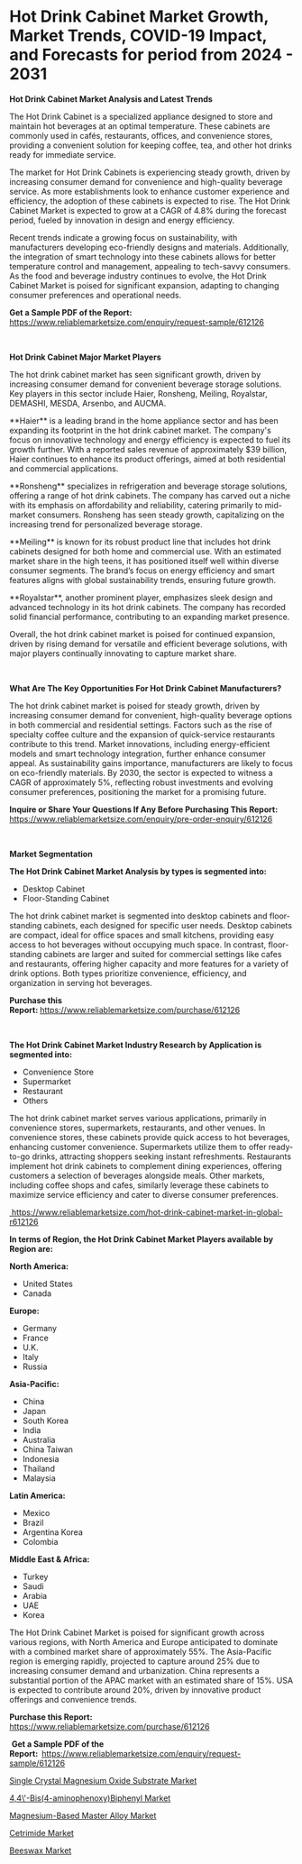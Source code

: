<p><h1>Hot Drink Cabinet Market Growth, Market Trends, COVID-19 Impact, and Forecasts for period from 2024 - 2031</h1></p><p><strong>Hot Drink Cabinet Market Analysis and Latest Trends</strong></p>
<p><p>The Hot Drink Cabinet is a specialized appliance designed to store and maintain hot beverages at an optimal temperature. These cabinets are commonly used in cafés, restaurants, offices, and convenience stores, providing a convenient solution for keeping coffee, tea, and other hot drinks ready for immediate service. </p><p>The market for Hot Drink Cabinets is experiencing steady growth, driven by increasing consumer demand for convenience and high-quality beverage service. As more establishments look to enhance customer experience and efficiency, the adoption of these cabinets is expected to rise. The Hot Drink Cabinet Market is expected to grow at a CAGR of 4.8% during the forecast period, fueled by innovation in design and energy efficiency.</p><p>Recent trends indicate a growing focus on sustainability, with manufacturers developing eco-friendly designs and materials. Additionally, the integration of smart technology into these cabinets allows for better temperature control and management, appealing to tech-savvy consumers. As the food and beverage industry continues to evolve, the Hot Drink Cabinet Market is poised for significant expansion, adapting to changing consumer preferences and operational needs.</p></p>
<p><strong>Get a Sample PDF of the Report:&nbsp;</strong> <a href="https://www.reliablemarketsize.com/enquiry/request-sample/612126?utm_campaign=1175&utm_medium=2&utm_source=Github&utm_content=ia&utm_term=03102024&utm_id=hot-drink-cabinet">https://www.reliablemarketsize.com/enquiry/request-sample/612126</a></p>
<p>&nbsp;</p>
<p><strong>Hot Drink Cabinet Major Market Players</strong></p>
<p><p>The hot drink cabinet market has seen significant growth, driven by increasing consumer demand for convenient beverage storage solutions. Key players in this sector include Haier, Ronsheng, Meiling, Royalstar, DEMASHI, MESDA, Arsenbo, and AUCMA.</p><p>**Haier** is a leading brand in the home appliance sector and has been expanding its footprint in the hot drink cabinet market. The company's focus on innovative technology and energy efficiency is expected to fuel its growth further. With a reported sales revenue of approximately $39 billion, Haier continues to enhance its product offerings, aimed at both residential and commercial applications.</p><p>**Ronsheng** specializes in refrigeration and beverage storage solutions, offering a range of hot drink cabinets. The company has carved out a niche with its emphasis on affordability and reliability, catering primarily to mid-market consumers. Ronsheng has seen steady growth, capitalizing on the increasing trend for personalized beverage storage.</p><p>**Meiling** is known for its robust product line that includes hot drink cabinets designed for both home and commercial use. With an estimated market share in the high teens, it has positioned itself well within diverse consumer segments. The brand’s focus on energy efficiency and smart features aligns with global sustainability trends, ensuring future growth.</p><p>**Royalstar**, another prominent player, emphasizes sleek design and advanced technology in its hot drink cabinets. The company has recorded solid financial performance, contributing to an expanding market presence. </p><p>Overall, the hot drink cabinet market is poised for continued expansion, driven by rising demand for versatile and efficient beverage solutions, with major players continually innovating to capture market share.</p></p>
<p>&nbsp;</p>
<p><strong>What Are The Key Opportunities For Hot Drink Cabinet Manufacturers?</strong></p>
<p><p>The hot drink cabinet market is poised for steady growth, driven by increasing consumer demand for convenient, high-quality beverage options in both commercial and residential settings. Factors such as the rise of specialty coffee culture and the expansion of quick-service restaurants contribute to this trend. Market innovations, including energy-efficient models and smart technology integration, further enhance consumer appeal. As sustainability gains importance, manufacturers are likely to focus on eco-friendly materials. By 2030, the sector is expected to witness a CAGR of approximately 5%, reflecting robust investments and evolving consumer preferences, positioning the market for a promising future.</p></p>
<p><strong>Inquire or Share Your Questions If Any Before Purchasing This Report:</strong> <a href="https://www.reliablemarketsize.com/enquiry/pre-order-enquiry/612126?utm_campaign=1175&utm_medium=2&utm_source=Github&utm_content=ia&utm_term=03102024&utm_id=hot-drink-cabinet">https://www.reliablemarketsize.com/enquiry/pre-order-enquiry/612126</a></p>
<p>&nbsp;</p>
<p><strong>Market Segmentation</strong></p>
<p><strong>The Hot Drink Cabinet Market Analysis by types is segmented into:</strong></p>
<p><ul><li>Desktop Cabinet</li><li>Floor-Standing Cabinet</li></ul></p>
<p><p>The hot drink cabinet market is segmented into desktop cabinets and floor-standing cabinets, each designed for specific user needs. Desktop cabinets are compact, ideal for office spaces and small kitchens, providing easy access to hot beverages without occupying much space. In contrast, floor-standing cabinets are larger and suited for commercial settings like cafes and restaurants, offering higher capacity and more features for a variety of drink options. Both types prioritize convenience, efficiency, and organization in serving hot beverages.</p></p>
<p><strong>Purchase this Report:&nbsp;</strong><a href="https://www.reliablemarketsize.com/purchase/612126?utm_campaign=1175&utm_medium=2&utm_source=Github&utm_content=ia&utm_term=03102024&utm_id=hot-drink-cabinet">https://www.reliablemarketsize.com/purchase/612126</a></p>
<p>&nbsp;</p>
<p><strong>The Hot Drink Cabinet Market Industry Research by Application is segmented into:</strong></p>
<p><ul><li>Convenience Store</li><li>Supermarket</li><li>Restaurant</li><li>Others</li></ul></p>
<p><p>The hot drink cabinet market serves various applications, primarily in convenience stores, supermarkets, restaurants, and other venues. In convenience stores, these cabinets provide quick access to hot beverages, enhancing customer convenience. Supermarkets utilize them to offer ready-to-go drinks, attracting shoppers seeking instant refreshments. Restaurants implement hot drink cabinets to complement dining experiences, offering customers a selection of beverages alongside meals. Other markets, including coffee shops and cafes, similarly leverage these cabinets to maximize service efficiency and cater to diverse consumer preferences.</p></p>
<p><a href="https://www.reliablemarketsize.com/hot-drink-cabinet-market-in-global-r612126?utm_campaign=1175&utm_medium=2&utm_source=Github&utm_content=ia&utm_term=03102024&utm_id=hot-drink-cabinet">&nbsp;https://www.reliablemarketsize.com/hot-drink-cabinet-market-in-global-r612126</a></p>
<p><strong>In terms of Region, the Hot Drink Cabinet Market Players available by Region are:</strong></p>
<p>
    <p> <strong> North America: </strong>
        <ul>
            <li>United States</li>
            <li>Canada</li>
        </ul>
        </p> 
    <p> <strong> Europe: </strong>
        <ul>
            <li>Germany</li>
            <li>France</li>
            <li>U.K.</li>
            <li>Italy</li>
            <li>Russia</li>
        </ul>
        </p> 
    <p> <strong> Asia-Pacific: </strong>
        <ul>
            <li>China</li>
            <li>Japan</li>
            <li>South Korea</li>
            <li>India</li>
            <li>Australia</li>
            <li>China Taiwan</li>
            <li>Indonesia</li>
            <li>Thailand</li>
            <li>Malaysia</li>
        </ul>
        </p> 
    <p> <strong> Latin America: </strong>
        <ul>
            <li>Mexico</li>
            <li>Brazil</li>
            <li>Argentina Korea</li>
            <li>Colombia</li>
        </ul>
        </p> 
    <p> <strong> Middle East & Africa: </strong>
        <ul>
            <li>Turkey</li>
            <li>Saudi</li>
            <li>Arabia</li>
            <li>UAE</li>
            <li>Korea</li>
        </ul>
    </p>
    </p>
<p><p>The Hot Drink Cabinet Market is poised for significant growth across various regions, with North America and Europe anticipated to dominate with a combined market share of approximately 55%. The Asia-Pacific region is emerging rapidly, projected to capture around 25% due to increasing consumer demand and urbanization. China represents a substantial portion of the APAC market with an estimated share of 15%. USA is expected to contribute around 20%, driven by innovative product offerings and convenience trends.</p></p>
<p><strong>Purchase this Report: </strong><a href="https://www.reliablemarketsize.com/purchase/612126?utm_campaign=1175&utm_medium=2&utm_source=Github&utm_content=ia&utm_term=03102024&utm_id=hot-drink-cabinet">https://www.reliablemarketsize.com/purchase/612126</a></p>
<p>&nbsp;<strong>Get a Sample PDF of the Report:&nbsp;&nbsp;</strong><a href="https://www.reliablemarketsize.com/enquiry/request-sample/612126?utm_campaign=1175&utm_medium=2&utm_source=Github&utm_content=ia&utm_term=03102024&utm_id=hot-drink-cabinet">https://www.reliablemarketsize.com/enquiry/request-sample/612126</a></p>
<p><strong></strong></p>
<p><p><a href="https://issuu.com/reportprime-2/docs/single-crystal-magnesium-oxide-subs_19da218b44ef87?utm_campaign=1175&utm_medium=2&utm_source=Github&utm_content=ia&utm_term=03102024&utm_id=hot-drink-cabinet">Single Crystal Magnesium Oxide Substrate Market</a></p><p><a href="https://issuu.com/reportprime-2/docs/44-bis4-aminophenoxybiphenyl-market_72d4bf81ffdc35?utm_campaign=1175&utm_medium=2&utm_source=Github&utm_content=ia&utm_term=03102024&utm_id=hot-drink-cabinet">4,4\'-Bis(4-aminophenoxy)Biphenyl Market</a></p><p><a href="https://github.com/GroverBarry/Market-Research-Report-List-7/blob/main/magnesium-based-master-alloy-market.md?utm_campaign=1175&utm_medium=2&utm_source=Github&utm_content=ia&utm_term=03102024&utm_id=hot-drink-cabinet">Magnesium-Based Master Alloy Market</a></p><p><a href="https://www.linkedin.com/pulse/deep-dive-cetrimide-market-itstrends-segmentation-competitive-whqpf?trackingId=JpTIDu1zTViVi5%2BP%2Fny4hg%3D%3D&utm_campaign=1175&utm_medium=2&utm_source=Github&utm_content=ia&utm_term=03102024&utm_id=hot-drink-cabinet">Cetrimide Market</a></p><p><a href="https://www.linkedin.com/pulse/global-beeswax-industry-types-applications-market-players-6vmje?utm_campaign=1175&utm_medium=2&utm_source=Github&utm_content=ia&utm_term=03102024&utm_id=hot-drink-cabinet">Beeswax Market</a></p></p>